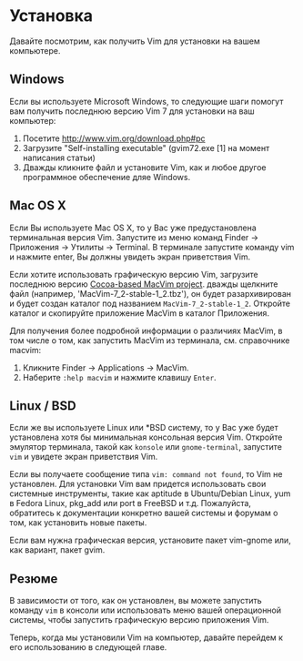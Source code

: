 # Установка

Давайте посмотрим, как получить Vim для установки на вашем компьютере.

## Windows

Если вы используете Microsoft Windows, то следующие шаги помогут вам получить последнюю версию Vim 7 для установки на ваш компьютер:

1. Посетите http://www.vim.org/download.php#pc
2. Загрузите "Self-installing executable" (gvim72.exe [1] на момент написания статьи)
3. Дважды кликните файл и установите Vim, как и любое другое программное обеспечение дляе Windows.

## Mac OS X

Если Вы используете Mac OS X, то у Вас уже предустановлена терминальная версия Vim. Запустите из меню команд Finder &rarr; Приложения &rarr; Утилиты &rarr; Terminal. В терминале запустите команду vim и нажмите enter, Вы должны увидеть экран приветствия Vim.

Если хотите использовать графическую версию Vim, загрузите последнюю версию [Cocoa-based MacVim project](http://code.google.com/p/macvim/). дважды щелкните файл (например, 'MacVim-7_2-stable-1_2.tbz'), он будет разархивирован и будет создан каталог под названием `MacVim-7_2-stable-1_2`. Откройте каталог и скопируйте приложение MacVim в каталог Приложения.

Для получения более подробной информации о различиях MacVim, в том числе о том, как запустить MacVim из терминала, см. справочнике macvim:

1. Кликните Finder &rarr; Applications &rarr; MacVim.
2. Наберите `:help macvim` и нажмите клавишу `Enter`.

## Linux / BSD

Если же вы используете Linux или *BSD систему, то у Вас уже будет установлена хотя бы минимальная консольная версия Vim. Откройте эмулятор терминала, такой как `konsole` или `gnome-terminal`, запустите `vim` и увидете экран приветствия Vim.

Если вы получаете сообщение типа `vim: command not found`, то Vim не установлен. Для установки Vim вам придется использовать свои системные инструменты, такие как aptitude в Ubuntu/Debian Linux, yum в Fedora Linux, pkg_add или port в FreeBSD и т.д. Пожалуйста, обратитесь к документации конкретно вашей системы и форумам о том, как установить новые пакеты.

Если вам нужна графическая версия, установите пакет vim-gnome или, как вариант, пакет gvim.

## Резюме

В зависимости от того, как он установлен, вы можете запустить команду `vim` в консоли или использовать меню вашей операционной системы, чтобы запустить графическую версию приложения Vim.

Теперь, когда мы установили Vim на компьютер, давайте перейдем к его использованию в следующей главе.
